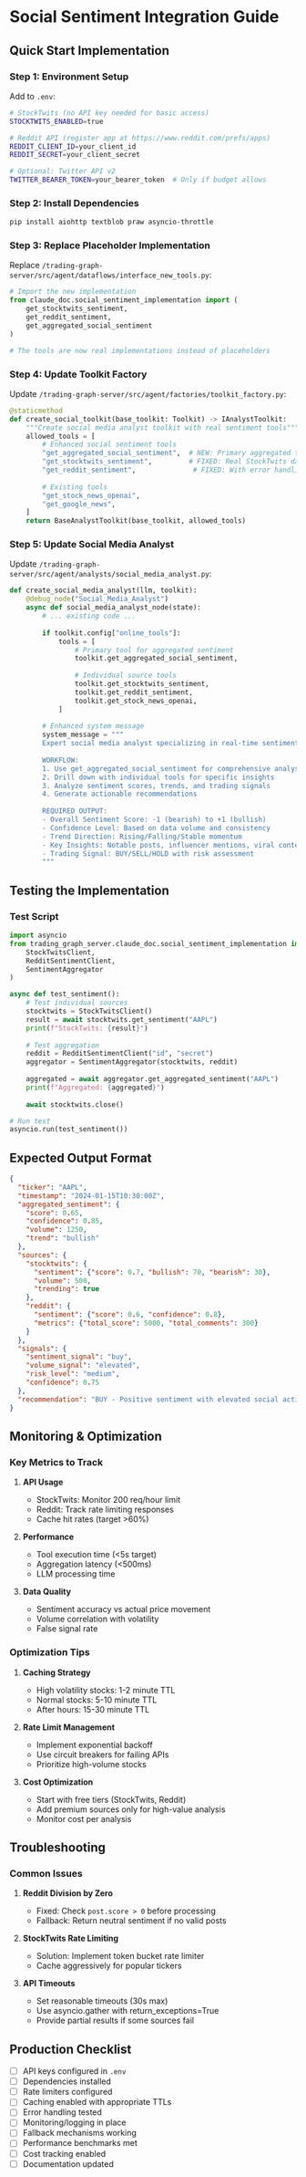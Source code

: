 # Social Sentiment Integration Guide

## Quick Start Implementation

### Step 1: Environment Setup

Add to `.env`:
```bash
# StockTwits (no API key needed for basic access)
STOCKTWITS_ENABLED=true

# Reddit API (register app at https://www.reddit.com/prefs/apps)
REDDIT_CLIENT_ID=your_client_id
REDDIT_SECRET=your_client_secret

# Optional: Twitter API v2
TWITTER_BEARER_TOKEN=your_bearer_token  # Only if budget allows
```

### Step 2: Install Dependencies

```bash
pip install aiohttp textblob praw asyncio-throttle
```

### Step 3: Replace Placeholder Implementation

Replace `/trading-graph-server/src/agent/dataflows/interface_new_tools.py`:

```python
# Import the new implementation
from claude_doc.social_sentiment_implementation import (
    get_stocktwits_sentiment,
    get_reddit_sentiment,
    get_aggregated_social_sentiment
)

# The tools are now real implementations instead of placeholders
```

### Step 4: Update Toolkit Factory

Update `/trading-graph-server/src/agent/factories/toolkit_factory.py`:

```python
@staticmethod
def create_social_toolkit(base_toolkit: Toolkit) -> IAnalystToolkit:
    """Create social media analyst toolkit with real sentiment tools"""
    allowed_tools = [
        # Enhanced social sentiment tools
        "get_aggregated_social_sentiment",  # NEW: Primary aggregated tool
        "get_stocktwits_sentiment",         # FIXED: Real StockTwits data
        "get_reddit_sentiment",              # FIXED: With error handling
        
        # Existing tools
        "get_stock_news_openai",
        "get_google_news",
    ]
    return BaseAnalystToolkit(base_toolkit, allowed_tools)
```

### Step 5: Update Social Media Analyst

Update `/trading-graph-server/src/agent/analysts/social_media_analyst.py`:

```python
def create_social_media_analyst(llm, toolkit):
    @debug_node("Social_Media_Analyst")
    async def social_media_analyst_node(state):
        # ... existing code ...
        
        if toolkit.config["online_tools"]:
            tools = [
                # Primary tool for aggregated sentiment
                toolkit.get_aggregated_social_sentiment,
                
                # Individual source tools
                toolkit.get_stocktwits_sentiment,
                toolkit.get_reddit_sentiment,
                toolkit.get_stock_news_openai,
            ]
        
        # Enhanced system message
        system_message = """
        Expert social media analyst specializing in real-time sentiment analysis.
        
        WORKFLOW:
        1. Use get_aggregated_social_sentiment for comprehensive analysis
        2. Drill down with individual tools for specific insights
        3. Analyze sentiment scores, trends, and trading signals
        4. Generate actionable recommendations
        
        REQUIRED OUTPUT:
        - Overall Sentiment Score: -1 (bearish) to +1 (bullish)
        - Confidence Level: Based on data volume and consistency
        - Trend Direction: Rising/Falling/Stable momentum
        - Key Insights: Notable posts, influencer mentions, viral content
        - Trading Signal: BUY/SELL/HOLD with risk assessment
        """
```

## Testing the Implementation

### Test Script

```python
import asyncio
from trading_graph_server.claude_doc.social_sentiment_implementation import (
    StockTwitsClient,
    RedditSentimentClient,
    SentimentAggregator
)

async def test_sentiment():
    # Test individual sources
    stocktwits = StockTwitsClient()
    result = await stocktwits.get_sentiment("AAPL")
    print(f"StockTwits: {result}")
    
    # Test aggregation
    reddit = RedditSentimentClient("id", "secret")
    aggregator = SentimentAggregator(stocktwits, reddit)
    
    aggregated = await aggregator.get_aggregated_sentiment("AAPL")
    print(f"Aggregated: {aggregated}")
    
    await stocktwits.close()

# Run test
asyncio.run(test_sentiment())
```

## Expected Output Format

```json
{
  "ticker": "AAPL",
  "timestamp": "2024-01-15T10:30:00Z",
  "aggregated_sentiment": {
    "score": 0.65,
    "confidence": 0.85,
    "volume": 1250,
    "trend": "bullish"
  },
  "sources": {
    "stocktwits": {
      "sentiment": {"score": 0.7, "bullish": 70, "bearish": 30},
      "volume": 500,
      "trending": true
    },
    "reddit": {
      "sentiment": {"score": 0.6, "confidence": 0.8},
      "metrics": {"total_score": 5000, "total_comments": 300}
    }
  },
  "signals": {
    "sentiment_signal": "buy",
    "volume_signal": "elevated",
    "risk_level": "medium",
    "confidence": 0.75
  },
  "recommendation": "BUY - Positive sentiment with elevated social activity. Risk: medium"
}
```

## Monitoring & Optimization

### Key Metrics to Track

1. **API Usage**
   - StockTwits: Monitor 200 req/hour limit
   - Reddit: Track rate limiting responses
   - Cache hit rates (target >60%)

2. **Performance**
   - Tool execution time (<5s target)
   - Aggregation latency (<500ms)
   - LLM processing time

3. **Data Quality**
   - Sentiment accuracy vs actual price movement
   - Volume correlation with volatility
   - False signal rate

### Optimization Tips

1. **Caching Strategy**
   - High volatility stocks: 1-2 minute TTL
   - Normal stocks: 5-10 minute TTL
   - After hours: 15-30 minute TTL

2. **Rate Limit Management**
   - Implement exponential backoff
   - Use circuit breakers for failing APIs
   - Prioritize high-volume stocks

3. **Cost Optimization**
   - Start with free tiers (StockTwits, Reddit)
   - Add premium sources only for high-value analysis
   - Monitor cost per analysis

## Troubleshooting

### Common Issues

1. **Reddit Division by Zero**
   - Fixed: Check `post.score > 0` before processing
   - Fallback: Return neutral sentiment if no valid posts

2. **StockTwits Rate Limiting**
   - Solution: Implement token bucket rate limiter
   - Cache aggressively for popular tickers

3. **API Timeouts**
   - Set reasonable timeouts (30s max)
   - Use asyncio.gather with return_exceptions=True
   - Provide partial results if some sources fail

## Production Checklist

- [ ] API keys configured in `.env`
- [ ] Dependencies installed
- [ ] Rate limiters configured
- [ ] Caching enabled with appropriate TTLs
- [ ] Error handling tested
- [ ] Monitoring/logging in place
- [ ] Fallback mechanisms working
- [ ] Performance benchmarks met
- [ ] Cost tracking enabled
- [ ] Documentation updated